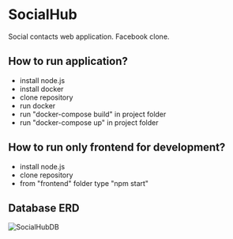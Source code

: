 # SocialHub
Social contacts web application. Facebook clone.

## How to run application?

- install node.js
- install docker
- clone repository
- run docker
- run "docker-compose build" in project folder
- run "docker-compose up" in project folder

## How to run only frontend for development?

- install node.js
- clone repository
- from "frontend" folder type "npm start"

## Database ERD
![SocialHubDB](https://user-images.githubusercontent.com/92308173/225300831-558bfa70-c901-4ab4-8832-64c8ad342875.jpg)
